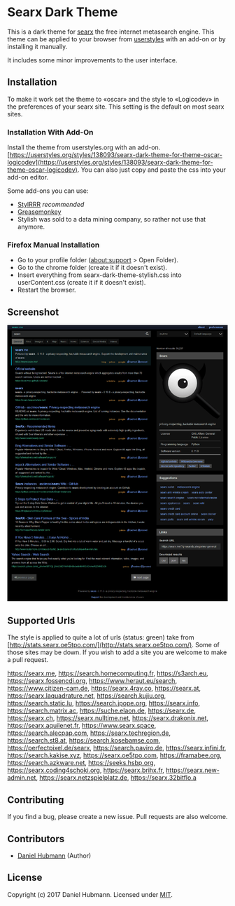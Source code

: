 # Searx Dark Theme

This is a dark theme for [searx](https://asciimoo.github.io/searx/) the free internet metasearch engine. This theme can be applied to your browser from [userstyles](https://userstyles.org/styles/138093/searx-dark-theme-for-theme-oscar-logicodev) with an add-on or by installing it manually.

It includes some minor improvements to the user interface.

## Installation

To make it work set the theme to «oscar» and the style to «Logicodev» in the preferences of your searx site. This setting is the default on most searx sites.

### Installation With Add-On

Install the theme from userstyles.org with an add-on. [https://userstyles.org/styles/138093/searx-dark-theme-for-theme-oscar-logicodev](https://userstyles.org/styles/138093/searx-dark-theme-for-theme-oscar-logicodev). You can also just copy and paste the css into your add-on editor.

Some add-ons you can use:
- [StylRRR](https://addons.mozilla.org/En-us/firefox/addon/stylrrr/) *recommended*
- [Greasemonkey](https://addons.mozilla.org/en-US/firefox/addon/greasemonkey/)
- Stylish was sold to a data mining company, so rather not use that anymore.

### Firefox Manual Installation

- Go to your profile folder ([about:support](about:support) > Open Folder).
- Go to the chrome folder (create it if it doesn't exist).
- Insert everything from searx-dark-theme-stylish.css into userContent.css (create it if it doesn't exist).
- Restart the browser.

## Screenshot

![screenshot of searx dark theme](searx-dark-theme-screenshot.png)

## Supported Urls

The style is applied to quite a lot of urls (status: green) take from [http://stats.searx.oe5tpo.com/](http://stats.searx.oe5tpo.com/). Some of those sites may be down. If you wish to add a site you are welcome to make a pull request.

https://searx.me, https://search.homecomputing.fr, https://s3arch.eu, https://searx.fossencdi.org, https://www.heraut.eu/search, https://www.citizen-cam.de, https://searx.4ray.co, https://searx.at, https://searx.laquadrature.net, https://search.kujiu.org, https://search.static.lu, https://search.jpope.org, https://searx.info, https://search.matrix.ac, https://suche.elaon.de, https://searx.de, https://searx.ch, https://searx.nulltime.net, https://searx.drakonix.net, https://searx.aquilenet.fr, https://www.searx.space, https://search.alecpap.com, https://searx.techregion.de, https://search.st8.at, https://search.kosebamse.com, https://perfectpixel.de/searx, https://search.paviro.de, https://searx.infini.fr, https://search.kakise.xyz, https://searx.oe5tpo.com, https://framabee.org, https://search.azkware.net, https://seeks.hsbp.org, https://searx.coding4schoki.org, https://searx.brihx.fr, https://searx.new-admin.net, https://searx.netzspielplatz.de, https://searx.32bitflo.a

## Contributing

If you find a bug, please create a new issue. Pull requests are also welcome.

## Contributors

- [Daniel Hubmann](https://github.com/hubisan) (Author)

## License

Copyright (c) 2017 Daniel Hubmann. Licensed under [MIT](LICENSE).
